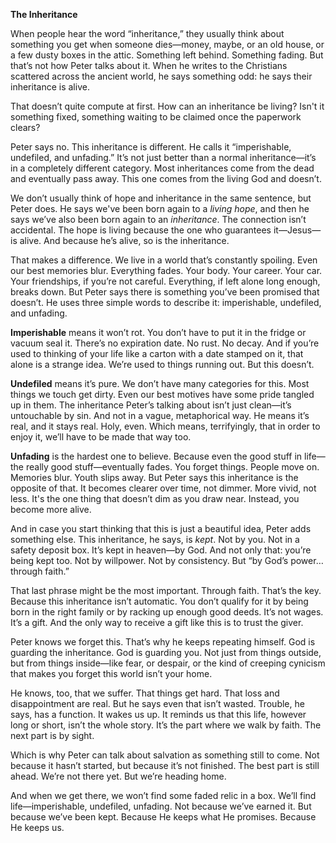 **The Inheritance**

When people hear the word “inheritance,” they usually think about something you get when someone dies—money, maybe, or an old house, or a few dusty boxes in the attic. Something left behind. Something fading. But that’s not how Peter talks about it. When he writes to the Christians scattered across the ancient world, he says something odd: he says their inheritance is alive.

That doesn’t quite compute at first. How can an inheritance be living? Isn't it something fixed, something waiting to be claimed once the paperwork clears?

Peter says no. This inheritance is different. He calls it “imperishable, undefiled, and unfading.” It’s not just better than a normal inheritance—it’s in a completely different category. Most inheritances come from the dead and eventually pass away. This one comes from the living God and doesn’t.

We don’t usually think of hope and inheritance in the same sentence, but Peter does. He says we've been born again to a _living hope_, and then he says we’ve also been born again to an _inheritance_. The connection isn’t accidental. The hope is living because the one who guarantees it—Jesus—is alive. And because he’s alive, so is the inheritance.

That makes a difference. We live in a world that’s constantly spoiling. Even our best memories blur. Everything fades. Your body. Your career. Your car. Your friendships, if you’re not careful. Everything, if left alone long enough, breaks down. But Peter says there is something you’ve been promised that doesn’t. He uses three simple words to describe it: imperishable, undefiled, and unfading.

**Imperishable** means it won’t rot. You don’t have to put it in the fridge or vacuum seal it. There’s no expiration date. No rust. No decay. And if you’re used to thinking of your life like a carton with a date stamped on it, that alone is a strange idea. We’re used to things running out. But this doesn’t.

**Undefiled** means it’s pure. We don’t have many categories for this. Most things we touch get dirty. Even our best motives have some pride tangled up in them. The inheritance Peter’s talking about isn’t just clean—it’s untouchable by sin. And not in a vague, metaphorical way. He means it’s real, and it stays real. Holy, even. Which means, terrifyingly, that in order to enjoy it, we’ll have to be made that way too.

**Unfading** is the hardest one to believe. Because even the good stuff in life—the really good stuff—eventually fades. You forget things. People move on. Memories blur. Youth slips away. But Peter says this inheritance is the opposite of that. It becomes clearer over time, not dimmer. More vivid, not less. It's the one thing that doesn’t dim as you draw near. Instead, you become more alive.

And in case you start thinking that this is just a beautiful idea, Peter adds something else. This inheritance, he says, is _kept_. Not by you. Not in a safety deposit box. It’s kept in heaven—by God. And not only that: you’re being kept too. Not by willpower. Not by consistency. But “by God’s power… through faith.”

That last phrase might be the most important. Through faith. That’s the key. Because this inheritance isn’t automatic. You don’t qualify for it by being born in the right family or by racking up enough good deeds. It’s not wages. It’s a gift. And the only way to receive a gift like this is to trust the giver.

Peter knows we forget this. That’s why he keeps repeating himself. God is guarding the inheritance. God is guarding you. Not just from things outside, but from things inside—like fear, or despair, or the kind of creeping cynicism that makes you forget this world isn’t your home.

He knows, too, that we suffer. That things get hard. That loss and disappointment are real. But he says even that isn’t wasted. Trouble, he says, has a function. It wakes us up. It reminds us that this life, however long or short, isn’t the whole story. It’s the part where we walk by faith. The next part is by sight.

Which is why Peter can talk about salvation as something still to come. Not because it hasn’t started, but because it’s not finished. The best part is still ahead. We’re not there yet. But we’re heading home.

And when we get there, we won’t find some faded relic in a box. We’ll find life—imperishable, undefiled, unfading. Not because we’ve earned it. But because we’ve been kept. Because He keeps what He promises. Because He keeps us.